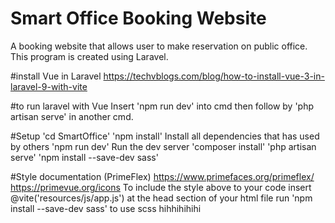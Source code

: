 # Smart Office Booking Website
 A booking website that allows user to make reservation on public office. This program is created using Laravel.

#install Vue in Laravel
https://techvblogs.com/blog/how-to-install-vue-3-in-laravel-9-with-vite


#to run laravel with Vue
Insert 'npm run dev' into cmd then follow by 'php artisan serve' in another cmd.

#Setup
'cd SmartOffice'
'npm install' Install all dependencies that has used by others
'npm run dev' Run the dev server
'composer install' 
'php artisan serve'
'npm install --save-dev sass'

#Style documentation (PrimeFlex)
https://www.primefaces.org/primeflex/
https://primevue.org/icons
To include the style above to your code insert @vite('resources/js/app.js') at the head section of your html file
run 'npm install --save-dev sass' to use scss
 hihhihihihi